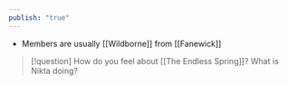 ```yaml
---
publish: "true"
---
```


* Members are usually [[Wildborne]] from [[Fanewick]] 
> [!question] How do you feel about [[The Endless Spring]]? What is Nikta doing?

